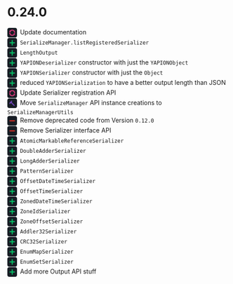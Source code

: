 # 0.24.0

<div style="margin-bottom: 1px">
<img src="icons/update.png" width="22px" style="vertical-align: middle; margin-right: 3px"> Update documentation
</div>
<div style="margin-bottom: 1px">
<img src="icons/add.png" width="22px" style="vertical-align: middle; margin-right: 3px"> <code>SerializeManager.listRegisteredSerializer</code>
</div>
<div style="margin-bottom: 1px">
<img src="icons/add.png" width="22px" style="vertical-align: middle; margin-right: 3px"> <code>LengthOutput</code>
</div>
<div style="margin-bottom: 1px">
<img src="icons/add.png" width="22px" style="vertical-align: middle; margin-right: 3px"> <code>YAPIONDeserializer</code> constructor with just the <code>YAPIONObject</code>
</div>
<div style="margin-bottom: 1px">
<img src="icons/add.png" width="22px" style="vertical-align: middle; margin-right: 3px"> <code>YAPIONSerializer</code> constructor with just the <code>Object</code>
</div>
<div style="margin-bottom: 1px">
<img src="icons/add.png" width="22px" style="vertical-align: middle; margin-right: 3px"> reduced <code>YAPIONSerialization</code> to have a better output length than JSON
</div>
<div style="margin-bottom: 1px">
<img src="icons/update.png" width="22px" style="vertical-align: middle; margin-right: 3px"> Update Serializer registration API
</div>
<div style="margin-bottom: 1px">
<img src="icons/rework.png" width="22px" style="vertical-align: middle; margin-right: 3px"> Move <code>SerializeManager</code> API instance creations to <code>SerializeManagerUtils</code>
</div>
<div style="margin-bottom: 1px">
<img src="icons/remove.png" width="22px" style="vertical-align: middle; margin-right: 3px"> Remove deprecated code from Version <code>0.12.0</code>
</div>
<div style="margin-bottom: 1px">
<img src="icons/remove.png" width="22px" style="vertical-align: middle; margin-right: 3px"> Remove Serializer interface API
</div>
<div style="margin-bottom: 1px">
<img src="icons/add.png" width="22px" style="vertical-align: middle; margin-right: 3px"> <code>AtomicMarkableReferenceSerializer</code>
</div>
<div style="margin-bottom: 1px">
<img src="icons/add.png" width="22px" style="vertical-align: middle; margin-right: 3px"> <code>DoubleAdderSerializer</code>
</div>
<div style="margin-bottom: 1px">
<img src="icons/add.png" width="22px" style="vertical-align: middle; margin-right: 3px"> <code>LongAdderSerializer</code>
</div>
<div style="margin-bottom: 1px">
<img src="icons/add.png" width="22px" style="vertical-align: middle; margin-right: 3px"> <code>PatternSerializer</code>
</div>
<div style="margin-bottom: 1px">
<img src="icons/add.png" width="22px" style="vertical-align: middle; margin-right: 3px"> <code>OffsetDateTimeSerializer</code>
</div>
<div style="margin-bottom: 1px">
<img src="icons/add.png" width="22px" style="vertical-align: middle; margin-right: 3px"> <code>OffsetTimeSerializer</code>
</div>
<div style="margin-bottom: 1px">
<img src="icons/add.png" width="22px" style="vertical-align: middle; margin-right: 3px"> <code>ZonedDateTimeSerializer</code>
</div>
<div style="margin-bottom: 1px">
<img src="icons/add.png" width="22px" style="vertical-align: middle; margin-right: 3px"> <code>ZoneIdSerializer</code>
</div>
<div style="margin-bottom: 1px">
<img src="icons/add.png" width="22px" style="vertical-align: middle; margin-right: 3px"> <code>ZoneOffsetSerializer</code>
</div>
<div style="margin-bottom: 1px">
<img src="icons/add.png" width="22px" style="vertical-align: middle; margin-right: 3px"> <code>Addler32Serializer</code>
</div>
<div style="margin-bottom: 1px">
<img src="icons/add.png" width="22px" style="vertical-align: middle; margin-right: 3px"> <code>CRC32Serializer</code>
</div>
<div style="margin-bottom: 1px">
<img src="icons/add.png" width="22px" style="vertical-align: middle; margin-right: 3px"> <code>EnumMapSerializer</code>
</div>
<div style="margin-bottom: 1px">
<img src="icons/add.png" width="22px" style="vertical-align: middle; margin-right: 3px"> <code>EnumSetSerializer</code>
</div>
<div style="margin-bottom: 1px">
<img src="icons/add.png" width="22px" style="vertical-align: middle; margin-right: 3px"> Add more Output API stuff
</div>
